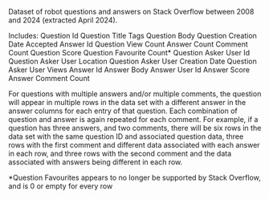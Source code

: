 Dataset of robot questions and answers on Stack Overflow between 2008 and 2024 (extracted April 2024). 

Includes:
Question Id
Question Title
Tags
Question Body
Question Creation Date
Accepted Answer Id
Question View Count
Answer Count
Comment Count
Question Score
Question Favourite Count*
Question Asker User Id
Question Asker User Location
Question Asker User Creation Date
Question Asker User Views
Answer Id
Answer Body 
Answer User Id
Answer Score
Answer Comment Count

For questions with multiple answers and/or multiple comments, the question will appear in multiple rows in the data set with a different answer in the answer columns for each entry of that question.
Each combination of question and answer is again repeated for each comment. For example, if a question has three answers, and two comments, there will be six rows in the data set with the same question ID and associated question data, three rows with the first
comment and different data associated with each answer in each row, and three rows with the second comment and the data associated with answers being different in each row. 




*Question Favourites appears to no longer be supported by Stack Overflow, and is 0 or empty for every row
